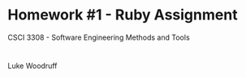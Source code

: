 # Homework #1 - Ruby Assignment 
CSCI 3308 - Software Engineering Methods and Tools
#
Luke Woodruff
